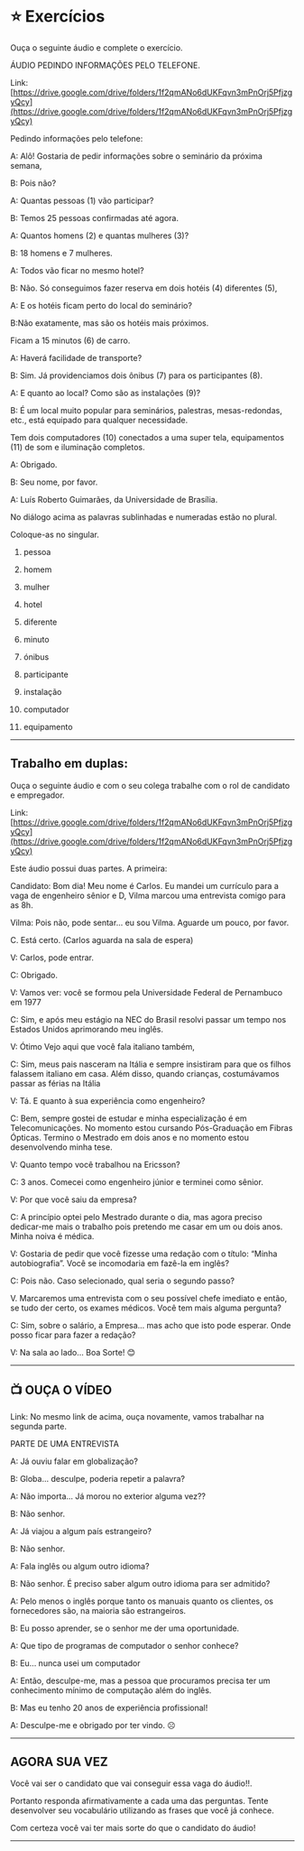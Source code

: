 # :star: Exercícios

Ouça o seguinte áudio e complete o exercício.

ÁUDIO PEDINDO INFORMAÇÕES PELO TELEFONE.

Link: [https://drive.google.com/drive/folders/1f2qmANo6dUKFqvn3mPnOrj5PfjzgyQcy](https://drive.google.com/drive/folders/1f2qmANo6dUKFqvn3mPnOrj5PfjzgyQcy)

Pedindo informações pelo telefone:

A: Alô! Gostaria de pedir informações sobre o seminário da próxima semana,

B: Pois não?

A: Quantas pessoas (1) vão participar?

B: Temos 25 pessoas confirmadas até agora.

A: Quantos homens (2) e quantas mulheres (3)?

B: 18 homens e 7 mulheres.

A: Todos vão ficar no mesmo hotel?

B: Não. Só conseguimos fazer reserva em dois hotéis (4) diferentes (5),

A: E os hotéis ficam perto do local do seminário?

B:Não exatamente, mas são os hotéis mais próximos.

Ficam a 15 minutos (6) de carro.

A: Haverá facilidade de transporte?

B: Sim. Já providenciamos dois ônibus (7) para os participantes (8).

A: E quanto ao local? Como são as instalações (9)?

B: É um local muito popular para seminários, palestras, mesas-redondas, etc., está equipado
para qualquer necessidade.

Tem dois computadores (10) conectados a uma super tela, equipamentos (11) de som e iluminação completos.

A: Obrigado.

B: Seu nome, por favor.

A: Luís Roberto Guimarães, da Universidade de Brasília.

No diálogo acima as palavras sublinhadas e numeradas estão no plural.

Coloque-as no singular.

1. pessoa

2. homem

3. mulher

4. hotel

5. diferente

6. minuto

7. ónibus

8. participante

9. instalação

10. computador

11. equipamento

---

## Trabalho em duplas:

Ouça o seguinte áudio e com o seu colega trabalhe com o rol de candidato e empregador.

Link: [https://drive.google.com/drive/folders/1f2qmANo6dUKFqvn3mPnOrj5PfjzgyQcy](https://drive.google.com/drive/folders/1f2qmANo6dUKFqvn3mPnOrj5PfjzgyQcy)

Este áudio possui duas partes. A primeira:

Candidato: Bom dia! Meu nome é Carlos. Eu mandei um currículo para a vaga de engenheiro sênior e D, Vilma marcou uma entrevista comigo para as 8h.

Vilma: Pois não, pode sentar... eu sou Vilma. Aguarde um pouco, por favor.

C. Está certo.
(Carlos aguarda na sala de espera)

V: Carlos, pode entrar.

C: Obrigado.

V: Vamos ver: você se formou pela Universidade Federal de Pernambuco em 1977

C: Sim, e após meu estágio na NEC do Brasil resolvi passar um tempo nos Estados Unidos aprimorando meu inglês.

V: Ótimo Vejo aqui que você fala italiano também,

C: Sim, meus pais nasceram na Itália e sempre insistiram para que os filhos falassem italiano em casa. Além disso, quando crianças, costumávamos passar as férias na Itália

V: Tá. E quanto à sua experiência como engenheiro?

C: Bem, sempre gostei de estudar e minha especialização é em Telecomunicações. No momento estou cursando Pós-Graduação em Fibras Ópticas. Termino o Mestrado em dois anos e no momento estou desenvolvendo minha tese.

V: Quanto tempo você trabalhou na Ericsson?

C: 3 anos. Comecei como engenheiro júnior e terminei como sênior.

V: Por que você saiu da empresa?

C: A princípio optei pelo Mestrado durante o dia, mas agora preciso dedicar-me mais o trabalho pois pretendo me casar em um ou dois anos. Minha noiva é médica.

V: Gostaria de pedir que você fizesse uma redação com o título: “Minha autobiografia”. Você se incomodaria em fazê-la em inglês?

C: Pois não. Caso selecionado, qual seria o segundo passo?

V. Marcaremos uma entrevista com o seu possível chefe imediato e então, se tudo der certo, os exames médicos. Você tem mais alguma pergunta?

C: Sim, sobre o salário, a Empresa... mas acho que isto pode esperar. Onde posso ficar para fazer a redação?

V: Na sala ao lado... Boa Sorte! 😊

---

## :tv: OUÇA O VÍDEO

Link: No mesmo link de acima, ouça novamente, vamos trabalhar na segunda parte.

PARTE DE UMA ENTREVISTA

A: Já ouviu falar em globalização?

B: Globa... desculpe, poderia repetir a palavra?

A: Não importa... Já morou no exterior alguma vez??

B: Não senhor.

A: Já viajou a algum país estrangeiro?

B: Não senhor.

A: Fala inglês ou algum outro idioma?

B: Não senhor. É preciso saber algum outro idioma para ser admitido?

A: Pelo menos o inglês porque tanto os manuais quanto os clientes, os fornecedores são, na maioria são estrangeiros.

B: Eu posso aprender, se o senhor me der uma oportunidade.

A: Que tipo de programas de computador o senhor conhece?

B: Eu... nunca usei um computador

A: Então, desculpe-me, mas a pessoa que procuramos precisa ter um conhecimento mínimo de computação além do inglês.

B: Mas eu tenho 20 anos de experiência profissional!

A: Desculpe-me e obrigado por ter vindo. ☹


---

## AGORA SUA VEZ

Você vai ser o candidato que vai conseguir essa vaga do áudio!!.

Portanto responda afirmativamente a cada uma das perguntas. Tente desenvolver seu vocabulário utilizando as frases que você já conhece.

Com certeza você vai ter mais sorte do que o candidato do áudio!

---
